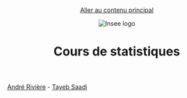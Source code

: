 
<header role="banner">

<a href="#main-content" id="skip-link">Aller au contenu principal</a>

![Insee logo](https://www.insee.fr/static/img/logo-insee-header.png "insee logo")

# Cours de statistiques

</header>

<main role="main">

<a id="main-content" tabindex="-1"></a>

[André Rivière](https://trombi.insee.fr/servlet/UnePersonne?aID=SjNMMDYx) - [Tayeb Saadi](https://trombi.insee.fr/servlet/UnePersonne?aID=U1o5Vkcy)

</main>
